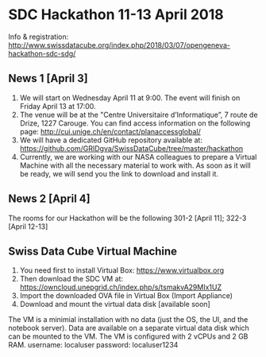 # SDC Hackathon 11-13 April 2018
Info & registration: http://www.swissdatacube.org/index.php/2018/03/07/opengeneva-hackathon-sdc-sdg/

## News 1 [April 3]
1. We will start on Wednesday April 11 at 9:00. The event will finish on Friday April 13 at 17:00.
2. The venue will be at the "Centre Universitaire d’Informatique”, 7 route de Drize, 1227 Carouge. You can find access information on the following page: http://cui.unige.ch/en/contact/planaccessglobal/
3. We will have a dedicated GitHub repository available at: https://github.com/GRIDgva/SwissDataCube/tree/master/hackathon
4. Currently, we are working with our NASA colleagues to prepare a Virtual Machine with all the necessary material to work with. As soon as it will be ready, we will send you the link to download and install it.

## News 2 [April 4]
The rooms for our Hackathon will be the following 301-2 [April 11]; 322-3 [April 12-13]

## Swiss Data Cube Virtual Machine
1. You need first to install Virtual Box: https://www.virtualbox.org
2. Then download the SDC VM at: https://owncloud.unepgrid.ch/index.php/s/tsmakvA29MIx1UZ
3. Import the downloaded OVA file in Virtual Box (Import Appliance)
4. Download and mount the virtual data disk [available soon]

The VM is a minimial installation with no data (just the OS, the UI, and the notebook server).
Data are available on a separate virtual data disk which can be mounted to the VM.
The VM is configured with 2 vCPUs and 2 GB RAM.
username: localuser
password: localuser1234
